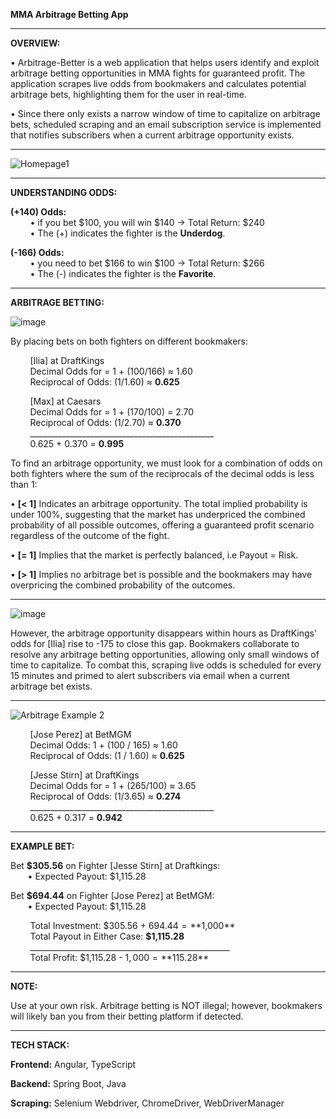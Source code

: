 
**MMA Arbitrage Betting App**
________________________________________________________________________________________________________________

**OVERVIEW:**

• Arbitrage-Better is a web application that helps users identify and exploit arbitrage betting opportunities in MMA fights for guaranteed profit. The application scrapes live odds from bookmakers and calculates potential arbitrage bets, highlighting them for the user in real-time. 

• Since there only exists a narrow window of time to capitalize on arbitrage bets, scheduled scraping and an email subscription service is implemented that notifies subscribers when a current arbitrage opportunity exists.

________________________________________________________________________________________________________________

![Homepage1](https://github.com/user-attachments/assets/09e9595e-9688-4e34-8965-edc380edf3ef)

________________________________________________________________________________________________________________
**UNDERSTANDING ODDS:**

**(+140) Odds:** <br>
&nbsp; &nbsp; &nbsp; &nbsp; • if you bet $100, you will win $140 -> Total Return: $240 <br>
&nbsp; &nbsp; &nbsp; &nbsp; • The (+) indicates the fighter is the **Underdog**.

**(-166) Odds:** <br>
&nbsp; &nbsp; &nbsp; &nbsp; • you need to bet $166 to win $100 -> Total Return: $266 <br>
&nbsp; &nbsp; &nbsp; &nbsp; • The (-) indicates the fighter is the **Favorite**.

________________________________________________________________________________________________________________
**ARBITRAGE BETTING:**

![image](https://github.com/user-attachments/assets/265fc27e-8e24-41cf-8821-596a05d621bb)

By placing bets on both fighters on different bookmakers:

&nbsp; &nbsp; &nbsp; &nbsp; [Ilia] at DraftKings <br>
&nbsp; &nbsp; &nbsp; &nbsp; Decimal Odds for  = 1 + (100/166) ≈ 1.60 <br>
&nbsp; &nbsp; &nbsp; &nbsp; Reciprocal of Odds: (1/1.60) ≈ **0.625**

&nbsp; &nbsp; &nbsp; &nbsp; [Max] at Caesars <br>
&nbsp; &nbsp; &nbsp; &nbsp; Decimal Odds for  = 1 + (170/100) = 2.70 <br>
&nbsp; &nbsp; &nbsp; &nbsp; Reciprocal of Odds: (1/2.70) ≈ **0.370** <br>
&nbsp; &nbsp; &nbsp; &nbsp; ______________________________________________ <br>
&nbsp; &nbsp; &nbsp; &nbsp; 0.625 + 0.370 = **0.995**

To find an arbitrage opportunity, we must look for a combination of odds on both fighters where the sum of the reciprocals of the decimal odds is less than 1:

• **[< 1]** Indicates an arbitrage opportunity. The total implied probability is under 100%, suggesting that the market has underpriced the combined probability of all possible outcomes, offering a guaranteed profit scenario regardless of the outcome of the fight.

• **[= 1]** Implies that the market is perfectly balanced, i.e Payout = Risk.

• **[> 1]** Implies no arbitrage bet is possible and the bookmakers may have overpricing the combined probability of the outcomes.

________________________________________________________________________________________________________________

![image](https://github.com/user-attachments/assets/097323ba-698e-49b7-b97c-2e5612299842)

However, the arbitrage opportunity disappears within hours as DraftKings' odds for [Ilia] rise to -175 to close this gap. Bookmakers collaborate to resolve any arbitrage betting opportunities, allowing only small windows of time to capitalize. To combat this, scraping live odds is scheduled for every 15 minutes and primed to alert subscribers via email when a current arbitrage bet exists.  

________________________________________________________________________________________________________________

![Arbitrage Example 2](https://github.com/user-attachments/assets/e5ec43fc-3866-47a9-a2e0-faa94cbb624f)

&nbsp; &nbsp; &nbsp; &nbsp; [Jose Perez] at BetMGM <br>
&nbsp; &nbsp; &nbsp; &nbsp; Decimal Odds: 1 + (100 / 165) ≈ 1.60 <br>
&nbsp; &nbsp; &nbsp; &nbsp; Reciprocal of Odds: (1 / 1.60) ≈ **0.625**

&nbsp; &nbsp; &nbsp; &nbsp; [Jesse Stirn] at DraftKings <br>
&nbsp; &nbsp; &nbsp; &nbsp; Decimal Odds for  = 1 + (265/100) ≈ 3.65 <br>
&nbsp; &nbsp; &nbsp; &nbsp; Reciprocal of Odds: (1/3.65) ≈ **0.274** <br>
&nbsp; &nbsp; &nbsp; &nbsp; ______________________________________________ <br>
&nbsp; &nbsp; &nbsp; &nbsp; 0.625 + 0.317 = **0.942**

________________________________________________________________________________________________________________

**EXAMPLE BET:**

Bet **$305.56** on Fighter [Jesse Stirn] at Draftkings: <br>
&nbsp; &nbsp; &nbsp; &nbsp;• Expected Payout: $1,115.28

Bet **$694.44** on Fighter [Jose Perez] at BetMGM: <br>
&nbsp; &nbsp; &nbsp; &nbsp;• Expected Payout: $1,115.28

&nbsp; &nbsp; &nbsp; &nbsp; Total Investment: $305.56 + $694.44 = **$1,000** <br>
&nbsp; &nbsp; &nbsp; &nbsp; Total Payout in Either Case: **$1,115.28** <br>
&nbsp; &nbsp; &nbsp; &nbsp; __________________________________________________ <br>
&nbsp; &nbsp; &nbsp; &nbsp; Total Profit: $1,115.28 - $1,000 = **$115.28**


________________________________________________________________________________________________________________
**NOTE:**

Use at your own risk. Arbitrage betting is NOT illegal; however, bookmakers will likely ban you from their betting platform if detected.

________________________________________________________________________________________________________________
**TECH STACK:**

**Frontend:** Angular, TypeScript

**Backend:** Spring Boot, Java

**Scraping:** Selenium Webdriver, ChromeDriver, WebDriverManager
